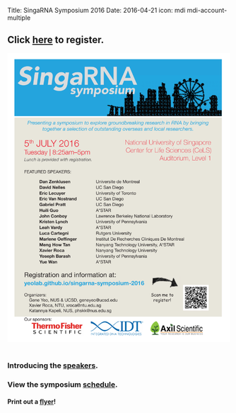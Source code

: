 Title: SingaRNA Symposium 2016
Date: 2016-04-21
icon: mdi mdi-account-multiple

## Click [**here**](http://goo.gl/forms/0awa0rCjGbMxPWBI3) to register.


<div class="row">
  <div class="6u">

<section>
  <a href="#stem-cells" class="image feature"><img src="./singaRNA/SG-RNA_flyer.pdf" alt="" /></a>
  <a href="#stem-cells" class="image feature"><img src="/images/research/IMP1_OCT4 IF_2.svg" alt="" /></a>
  
</section>

  </div>


### Introducing the [**speakers**](./singaRNA/Speaker_profiles.pdf).

### View the symposium [**schedule**](./singaRNA/schedulev2.pdf). 

#### Print out a [flyer](./singaRNA/SG-RNA_flyer.pdf)!




